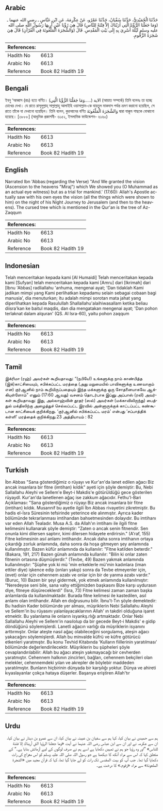 ## Arabic


<div dir="rtl" lang="ar" style={{fontSize:'larger',backgroundColor:'#f8f9fa',padding:20}}>
حَدَّثَنَا الْحُمَيْدِيُّ، حَدَّثَنَا سُفْيَانُ، حَدَّثَنَا عَمْرٌو، عَنْ عِكْرِمَةَ، عَنِ ابْنِ عَبَّاسٍ ـ رضى الله عنهما ـ ‏(‏وَمَا جَعَلْنَا الرُّؤْيَا الَّتِي أَرَيْنَاكَ إِلاَّ فِتْنَةً لِلنَّاسِ‏)‏ قَالَ هِيَ رُؤْيَا عَيْنٍ أُرِيهَا رَسُولُ اللَّهِ صلى الله عليه وسلم لَيْلَةَ أُسْرِيَ بِهِ إِلَى بَيْتِ الْمَقْدِسِ‏.‏ قَالَ ‏(‏وَالشَّجَرَةَ الْمَلْعُونَةَ فِي الْقُرْآنِ‏)‏ قَالَ هِيَ شَجَرَةُ الزَّقُّومِ‏.‏
</div>
<div style={{backgroundColor:'#f8f9fa',padding:20, marginBottom: 10}}><table> <thead> <tr> <th>References:</th> <th></th> </tr> </thead> <tbody><tr><td>Hadith No</td><td>6613</td></tr><tr><td>Arabic No</td><td>6613</td></tr><tr><td>Reference</td><td>Book 82 Hadith 19</td></tr></tbody></table></div>

## Bengali


<div dir="ltr" lang="bn" style={{fontSize:'larger',backgroundColor:'#f8f9fa',padding:20}}>
ইবনু ‘আব্বাস (রাঃ) হতে বর্ণিত। (وَمَا جَعَلْنَا الرُّؤْيَا الَّتِي.....) الاية (আয়াত সম্পর্কে) তিনি বলেনঃ তা হচ্ছে চোখের দেখা। যে রাতে রাসূলুল্লাহ্ সাল্লাল্লাহু আলাইহি ওয়াসাল্লাম-কে বায়তুল মাকদাস পর্যন্ত ভ্রমণ করানো হয়েছিল, সে রাতে তাঁকে যা দেখানো হয়েছিল। তিনি বলেন, কুরআনের বর্ণিত وَالشَّجَرَةَ الْمَلْعُونَةَ দ্বারা যাক্কূম গাছকে বোঝানো হয়েছে। [৩৮৮৮] (আধুনিক প্রকাশনী- ৬১৫২, ইসলামিক ফাউন্ডেশন- ৬১৬০)
</div>
<div style={{backgroundColor:'#f8f9fa',padding:20, marginBottom: 10}}><table> <thead> <tr> <th>References:</th> <th></th> </tr> </thead> <tbody><tr><td>Hadith No</td><td>6613</td></tr><tr><td>Arabic No</td><td>6613</td></tr><tr><td>Reference</td><td>Book 82 Hadith 19</td></tr></tbody></table></div>

## English


<div dir="ltr" lang="en" style={{fontSize:'larger',backgroundColor:'#f8f9fa',padding:20}}>
Narrated Ibn 'Abbas:(regarding the Verse) "And We granted the vision (Ascension to the heavens "Miraj") which We showed you (O Muhammad as an actual eye witness) but as a trial for mankind.' (17.60): Allah's Apostle actually saw with his own eyes the vision (all the things which were shown to him) on the night of his Night Journey to Jerusalem (and then to the heavens). The cursed tree which is mentioned in the Qur'an is the tree of Az-Zaqqum
</div>
<div style={{backgroundColor:'#f8f9fa',padding:20, marginBottom: 10}}><table> <thead> <tr> <th>References:</th> <th></th> </tr> </thead> <tbody><tr><td>Hadith No</td><td>6613</td></tr><tr><td>Arabic No</td><td>6613</td></tr><tr><td>Reference</td><td>Book 82 Hadith 19</td></tr></tbody></table></div>

## Indonesian


<div dir="ltr" lang="id" style={{fontSize:'larger',backgroundColor:'#f8f9fa',padding:20}}>
Telah menceritakan kepada kami [Al Humaidi] Telah menceritakan kepada kami [Sufyan] telah menceritakan kepada kami [Amru] dari [Ikrimah] dari [Ibnu 'Abbas] radliallahu 'anhuma, mengenai ayat; 'Dan tidaklah Kami jadikan mimpi yang Kami perlihatkan kepadamu selain sebagai cobaan bagi manusia', dia menuturkan; itu adalah mimpi sorotan mata jahat yang diperlihatkan kepada Rasulullah Shallallahu'alaihiwasallam ketika beliau diisra'kan ke baitul maqdis, dan dia mengatakan mengenai ayat; 'Dan pohon terlaknat dalam alquran' (QS. Al Isra-60), yaitu pohon zaqqum
</div>
<div style={{backgroundColor:'#f8f9fa',padding:20, marginBottom: 10}}><table> <thead> <tr> <th>References:</th> <th></th> </tr> </thead> <tbody><tr><td>Hadith No</td><td>6613</td></tr><tr><td>Arabic No</td><td>6613</td></tr><tr><td>Reference</td><td>Book 82 Hadith 19</td></tr></tbody></table></div>

## Tamil


<div dir="ltr" lang="ta" style={{fontSize:'larger',backgroundColor:'#f8f9fa',padding:20}}>
இக்ரிமா (ரஹ்) அவர்கள் கூறியதாவது: “(நபியே!) உங்களுக்கு நாம் காண்பித்த (இக்)காட்சியையும், சபிக்கப்பட்ட மரத்தை (அது மறுமையில் பாவிகளுக்கு உணவாகும் என) குர்ஆனில் நாம் கூறியிருப்பதையும் இந்த மக்களுக்கு ஒரு சோதனையாகவே ஆக்கியுள்ளோம்” எனும் (17:60 ஆவது) வசனம் தொடர்பாக இப்னு அப்பாஸ் (ரலி) அவர்கள் கூறியதாவது: இது, அல்லாஹ்வின் தூதர் (ஸல்) அவர்கள் (மக்காவிலிருந்து) பைத்துல் மக்திஸிற்கு அழைத்துச் செல்லப்பட்ட இரவில் அன்னாருக்குக் காட்டப்பட்ட கண்கூடான காட்சியைக் குறிக்கிறது. ‘குர்ஆனில் சபிக்கப்பட்ட மரம்’ என்பது ‘சப்பாத்திக் கள்ளி’ மரத்தைக் குறிக்கிறது.23 அத்தியாயம் : 82
</div>
<div style={{backgroundColor:'#f8f9fa',padding:20, marginBottom: 10}}><table> <thead> <tr> <th>References:</th> <th></th> </tr> </thead> <tbody><tr><td>Hadith No</td><td>6613</td></tr><tr><td>Arabic No</td><td>6613</td></tr><tr><td>Reference</td><td>Book 82 Hadith 19</td></tr></tbody></table></div>

## Turkish


<div dir="ltr" lang="tr" style={{fontSize:'larger',backgroundColor:'#f8f9fa',padding:20}}>
İbn Abbas "Sana gösterdiğimiz o rüyayı ve Kur'an'da lanet edilen ağacı Biz ancak insanlara bir fitne (imtihan) kıldık" ayeti için şöyle demiştir: Bu, Nebi Sallallahu Aleyhi ve Sellem'e Beyt-i Makdis'e götürüldüğü gece gösterilen rüyaydl. Kur'an'da lanetIenen ağaç ise zakkum ağacıdır. Fethu'l-Bari Açıklaması: "Sana gösterdiğimiz o rüyayı Biz ancak insanlara bir fitne (imtihan) kıldık. Musannif bu ayetle ilgili İbn Abbas rivayetini zikretmiştir. Bu hadis el-İsra Süresinin tefsirinde yeterince ele alınmıştır. Ayrıca kader bölümünde tekrarlanması imtihandan bahsetmesinden dolayıdır. Bu imtihanı var eden Allah TeaIadır. Musa A.S. da Allah'ın imtihanı ile ilgili fitne kelimesini kullanarak şöyle demiştir: "Zaten o ancak senin fitnendir. Sen onunla kimi dilersen saptırır, kimi dilersen hidayete erdirirsin." (A'raf, 155) Fitne kelimesinin asıl anlamı imtihandır. Ancak daha sonra imtihanın ortaya çıkardığı zorluk anlamında, daha sonra da hoşa gitmeyen şey anlamında kullanılmıştır. Bazen küfür anlamında da kullanılır: "Fitne katilden beterdir." (Bakara, 191, 217) Bazen günah anlamında kullanılır: "Bilin ki onlar zaten fitnenin ortasına düşmüşlerdir." (Tevbe, 49) Bazen yakmak anlamında kullanılmıştır: "Şüphe yok ki mü 'min erkeklerle mü'min kadınlara (iman ettiler diye) işkence edip (onları yakıp) sonra da Tevbe etmeyenler için, (evet) onlar için cehennem azabı ve onlar için bir de yanma azabı vardır." (Buruc, 10) Bazen bir şeyi gidermek, yok etmek anlamında kullanılmıştır: "Neredeyse seni bile, sana vahy ettiğimizden başkasını Bize karşı uydurasın diye, fitneye düşüreceklerdi" (İsra, 73) Fitne kelimesi zaman zaman başka anlamlarda da kullanılmaktadır. Burada fitne kelimesi ile kastedilen, asıl anlamı olan imtihandır. Allah en doğrusunu bilir. İbnu't-Tın şöyle demektedir: Bu hadisin Kader bölümünde yer alması, müşriklerin Nebi Sallallahu Aleyhi ve Sellem'in bu rüyasını yalanlayacaklarının Allah' ın takdiri olduğuna işaret etmektir. Bu yalanlama ile onların isyankş.rlığı artmaktadır. Onlar Nebi Sallallahu Aleyhi ve Sellem'in nasılolup da bir gecede Beyt-i Makdis' e gidip döndüğünü söylemişlerdi. Lanetli ağacın varlığı da müşriklerin isyanını arttırmıştır. Onlar ateşte nasıl ağaç olabileceğini sorgulamış, ateşin ağacı yakacağını söylemişlerdi. Allah bu minvalde küfrü ve küfre götürücü etkenleri yaratmıştır. Bu konu Tevhid Kitabında 'Kulların fiillerinin yaratılması' bölümünde değerlendirilecektir. Müşriklerin bu şüpheleri şöyle cevaplandırılabilir: Allah bu ağacı ateşin yakmayacağı bir cevherden yaratmıştır. Cehennem halkının zincirleri, bağları, cehennem bekçileri olan melekler, cehennemdeki yılan ve akrepler de böylebir maddeden yaratılmıştır. Bunların hiçbirinin dünyada bir karşılığı yoktur. Dünya ve ahireti kıyaslayanlar çokça hataya düşerler. Başarıya eriştiren Allah'tır
</div>
<div style={{backgroundColor:'#f8f9fa',padding:20, marginBottom: 10}}><table> <thead> <tr> <th>References:</th> <th></th> </tr> </thead> <tbody><tr><td>Hadith No</td><td>6613</td></tr><tr><td>Arabic No</td><td>6613</td></tr><tr><td>Reference</td><td>Book 82 Hadith 19</td></tr></tbody></table></div>

## Urdu


<div dir="rtl" lang="ur" style={{fontSize:'larger',backgroundColor:'#f8f9fa',padding:20}}>
ہم سے حمیدی نے بیان کیا، کہا ہم سے سفیان بن عیینہ نے بیان کیا، ان سے عمرو بن دینار نے بیان کیا، ان سے عکرمہ نے اور ان سے ابن عباس رضی اللہ عنہما نے آیت «وما جعلنا الرؤيا التي أريناك إلا فتنة للناس‏» ”اور وہ رؤیا جو ہم نے تمہیں دکھایا ہے اسے ہم نے صرف لوگوں کے لیے آزمائش بنایا ہے۔“ کے متعلق کہا کہ اس سے مراد آنکھ کا دیکھنا ہے جو رسول اللہ صلی اللہ علیہ وسلم کو اس معراج کی رات دکھایا گیا تھا۔ جب آپ کو بیت المقدس تک رات کو لے جایا گیا تھا، کہا کہ قرآن مجید میں «الشجرة الملعونة» سے مراد «زقوم‏.‏» کا درخت ہے۔
</div>
<div style={{backgroundColor:'#f8f9fa',padding:20, marginBottom: 10}}><table> <thead> <tr> <th>References:</th> <th></th> </tr> </thead> <tbody><tr><td>Hadith No</td><td>6613</td></tr><tr><td>Arabic No</td><td>6613</td></tr><tr><td>Reference</td><td>Book 82 Hadith 19</td></tr></tbody></table></div>